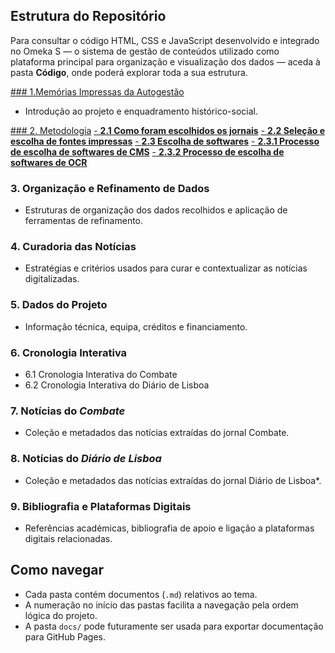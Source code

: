 ## Estrutura do Repositório
Para consultar o código HTML, CSS e JavaScript desenvolvido e integrado no Omeka S — o sistema de gestão de conteúdos utilizado como plataforma principal para organização e visualização dos dados — aceda à pasta **Código**, onde poderá explorar toda a sua estrutura.

[### 1.Memórias Impressas da Autogestão](https://projetos.dhlab.fcsh.unl.pt/s/memorias-impressas-da-autogestao/page/memorias-impressas-da-autogestao)
- Introdução ao projeto e enquadramento histórico-social.

[### 2. Metodologia](https://projetos.dhlab.fcsh.unl.pt/s/memorias-impressas-da-autogestao/page/metodologia)
[- **2.1 Como foram escolhidos os jornais**](https://projetos.dhlab.fcsh.unl.pt/s/memorias-impressas-da-autogestao/page/como-foram-escolhidos-os-jornais)
[- **2.2 Seleção e escolha de fontes impressas**](https://projetos.dhlab.fcsh.unl.pt/s/memorias-impressas-da-autogestao/page/selecao-e-recolha-de-noticias)
[- **2.3 Escolha de softwares**](https://projetos.dhlab.fcsh.unl.pt/s/memorias-impressas-da-autogestao/page/escolha-de-softwares) 
  [- **2.3.1 Processo de escolha de softwares de CMS**](https://projetos.dhlab.fcsh.unl.pt/s/memorias-impressas-da-autogestao/page/content-management-system)
  [- **2.3.2 Processo de escolha de softwares de OCR**](https://projetos.dhlab.fcsh.unl.pt/s/memorias-impressas-da-autogestao/page/optical-character-recognition)

### 3. Organização e Refinamento de Dados
- Estruturas de organização dos dados recolhidos e aplicação de ferramentas de refinamento.

### 4. Curadoria das Notícias
- Estratégias e critérios usados para curar e contextualizar as notícias digitalizadas.

### 5. Dados do Projeto
- Informação técnica, equipa, créditos e financiamento.

### 6. Cronologia Interativa
- 6.1 Cronologia Interativa do Combate
- 6.2 Cronologia Interativa do Diário de Lisboa

### 7. Notícias do *Combate*
- Coleção e metadados das notícias extraídas do jornal Combate.

### 8. Notícias do *Diário de Lisboa*
- Coleção e metadados das notícias extraídas do jornal Diário de Lisboa*.

### 9. Bibliografia e Plataformas Digitais
- Referências académicas, bibliografia de apoio e ligação a plataformas digitais relacionadas.

## Como navegar

- Cada pasta contém documentos (`.md`) relativos ao tema.  
- A numeração no início das pastas facilita a navegação pela ordem lógica do projeto.  
- A pasta `docs/` pode futuramente ser usada para exportar documentação para GitHub Pages.

